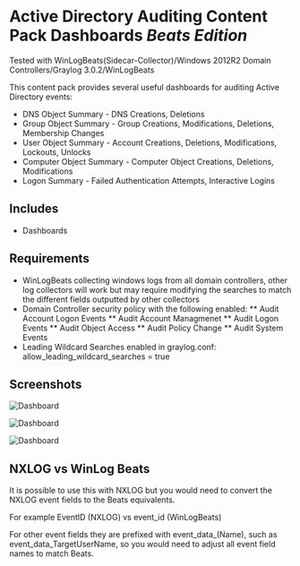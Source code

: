# Active Directory Auditing Content Pack Dashboards *Beats Edition*

Tested with WinLogBeats(Sidecar-Collector)/Windows 2012R2 Domain Controllers/Graylog 3.0.2/WinLogBeats

This content pack provides several useful dashboards for auditing Active Directory events:
* DNS Object Summary - DNS Creations, Deletions
* Group Object Summary - Group Creations, Modifications, Deletions, Membership Changes
* User Object Summary - Account Creations, Deletions, Modifications, Lockouts, Unlocks
* Computer Object Summary - Computer Object Creations, Deletions, Modifications
* Logon Summary - Failed Authentication Attempts, Interactive Logins

## Includes

* Dashboards 

## Requirements

* WinLogBeats collecting windows logs from all domain controllers, other log collectors will work but may require modifying the searches to match the different fields outputted by other collectors
* Domain Controller security policy with the following enabled:
** Audit Account Logon Events
** Audit Account Managmenet
** Audit Logon Events
** Audit Object Access
** Audit Policy Change
** Audit System Events
* Leading Wildcard Searches enabled in graylog.conf:  allow_leading_wildcard_searches = true

## Screenshots

![Dashboard](https://i.imgur.com/PtSnoGo.png)

![Dashboard](https://i.imgur.com/AoX3o91.png)

![Dashboard](https://i.imgur.com/koxRB6c.png)

##  NXLOG vs WinLog Beats

It is possible to use this with NXLOG but you would need to convert the NXLOG event fields to the Beats equivalents.

For example EventID (NXLOG) vs event_id (WinLogBeats)

For other event fields they are prefixed with event_data_(Name), such as event_data_TargetUserName, so you would need to adjust all event field names to match Beats.  
